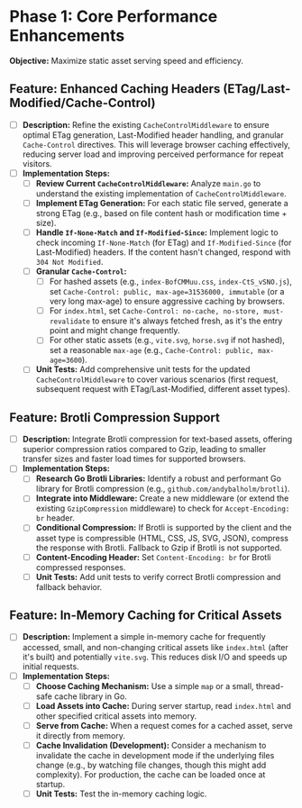 # Phase 1: Core Performance Enhancements

**Objective:** Maximize static asset serving speed and efficiency.

## Feature: Enhanced Caching Headers (ETag/Last-Modified/Cache-Control)

- [ ] **Description:** Refine the existing `CacheControlMiddleware` to ensure optimal ETag generation, Last-Modified header handling, and granular `Cache-Control` directives. This will leverage browser caching effectively, reducing server load and improving perceived performance for repeat visitors.
- [ ] **Implementation Steps:**
    - [ ] **Review Current `CacheControlMiddleware`:** Analyze `main.go` to understand the existing implementation of `CacheControlMiddleware`.
    - [ ] **Implement ETag Generation:** For each static file served, generate a strong ETag (e.g., based on file content hash or modification time + size).
    - [ ] **Handle `If-None-Match` and `If-Modified-Since`:** Implement logic to check incoming `If-None-Match` (for ETag) and `If-Modified-Since` (for Last-Modified) headers. If the content hasn't changed, respond with `304 Not Modified`.
    - [ ] **Granular `Cache-Control`:**
        - [ ] For hashed assets (e.g., `index-BofCMMuu.css`, `index-CtS_vSNO.js`), set `Cache-Control: public, max-age=31536000, immutable` (or a very long max-age) to ensure aggressive caching by browsers.
        - [ ] For `index.html`, set `Cache-Control: no-cache, no-store, must-revalidate` to ensure it's always fetched fresh, as it's the entry point and might change frequently.
        - [ ] For other static assets (e.g., `vite.svg`, `horse.svg` if not hashed), set a reasonable `max-age` (e.g., `Cache-Control: public, max-age=3600`).
    - [ ] **Unit Tests:** Add comprehensive unit tests for the updated `CacheControlMiddleware` to cover various scenarios (first request, subsequent request with ETag/Last-Modified, different asset types).

## Feature: Brotli Compression Support

- [ ] **Description:** Integrate Brotli compression for text-based assets, offering superior compression ratios compared to Gzip, leading to smaller transfer sizes and faster load times for supported browsers.
- [ ] **Implementation Steps:**
    - [ ] **Research Go Brotli Libraries:** Identify a robust and performant Go library for Brotli compression (e.g., `github.com/andybalholm/brotli`).
    - [ ] **Integrate into Middleware:** Create a new middleware (or extend the existing `GzipCompression` middleware) to check for `Accept-Encoding: br` header.
    - [ ] **Conditional Compression:** If Brotli is supported by the client and the asset type is compressible (HTML, CSS, JS, SVG, JSON), compress the response with Brotli. Fallback to Gzip if Brotli is not supported.
    - [ ] **Content-Encoding Header:** Set `Content-Encoding: br` for Brotli compressed responses.
    - [ ] **Unit Tests:** Add unit tests to verify correct Brotli compression and fallback behavior.

## Feature: In-Memory Caching for Critical Assets

- [ ] **Description:** Implement a simple in-memory cache for frequently accessed, small, and non-changing critical assets like `index.html` (after it's built) and potentially `vite.svg`. This reduces disk I/O and speeds up initial requests.
- [ ] **Implementation Steps:**
    - [ ] **Choose Caching Mechanism:** Use a simple `map` or a small, thread-safe cache library in Go.
    - [ ] **Load Assets into Cache:** During server startup, read `index.html` and other specified critical assets into memory.
    - [ ] **Serve from Cache:** When a request comes for a cached asset, serve it directly from memory.
    - [ ] **Cache Invalidation (Development):** Consider a mechanism to invalidate the cache in development mode if the underlying files change (e.g., by watching file changes, though this might add complexity). For production, the cache can be loaded once at startup.
    - [ ] **Unit Tests:** Test the in-memory caching logic.
